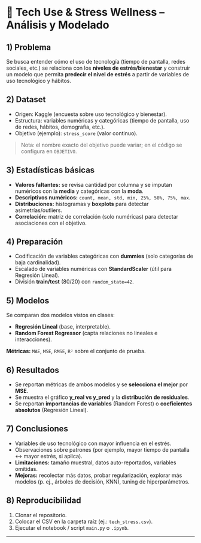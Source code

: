# 📱 Tech Use & Stress Wellness – Análisis y Modelado

## 1) Problema
Se busca entender cómo el uso de tecnología (tiempo de pantalla, redes sociales, etc.) se relaciona con los **niveles de estrés/bienestar** y construir un modelo que permita **predecir el nivel de estrés** a partir de variables de uso tecnológico y hábitos.

## 2) Dataset
- Origen: Kaggle (encuesta sobre uso tecnológico y bienestar).
- Estructura: variables numéricas y categóricas (tiempo de pantalla, uso de redes, hábitos, demografía, etc.).
- Objetivo (ejemplo): `stress_score` (valor continuo).

> Nota: el nombre exacto del objetivo puede variar; en el código se configura en `OBJETIVO`.

## 3) Estadísticas básicas
- **Valores faltantes:** se revisa cantidad por columna y se imputan numéricos con la **media** y categóricas con la **moda**.
- **Descriptivos numéricos:** `count, mean, std, min, 25%, 50%, 75%, max`.
- **Distribuciones:** histogramas y **boxplots** para detectar asimetrías/outliers.
- **Correlación:** matriz de correlación (solo numéricas) para detectar asociaciones con el objetivo.

## 4) Preparación
- Codificación de variables categóricas con **dummies** (solo categorías de baja cardinalidad).
- Escalado de variables numéricas con **StandardScaler** (útil para Regresión Lineal).
- División **train/test** (80/20) con `random_state=42`.

## 5) Modelos
Se comparan dos modelos vistos en clases:
- **Regresión Lineal** (base, interpretable).
- **Random Forest Regressor** (capta relaciones no lineales e interacciones).

**Métricas:** `MAE`, `MSE`, `RMSE`, `R²` sobre el conjunto de prueba.

## 6) Resultados
- Se reportan métricas de ambos modelos y se **selecciona el mejor** por **MSE**.
- Se muestra el gráfico **y_real vs y_pred** y la **distribución de residuales**.
- Se reportan **importancias de variables** (Random Forest) o **coeficientes absolutos** (Regresión Lineal).

## 7) Conclusiones
- Variables de uso tecnológico con mayor influencia en el estrés.
- Observaciones sobre patrones (por ejemplo, mayor tiempo de pantalla ↔ mayor estrés, si aplica).
- **Limitaciones:** tamaño muestral, datos auto-reportados, variables omitidas.
- **Mejoras:** recolectar más datos, probar regularización, explorar más modelos (p. ej., árboles de decisión, KNN), tuning de hiperparámetros.

## 8) Reproducibilidad
1. Clonar el repositorio.
2. Colocar el CSV en la carpeta raíz (ej.: `tech_stress.csv`).
3. Ejecutar el notebook / script `main.py` o `.ipynb`.

---
